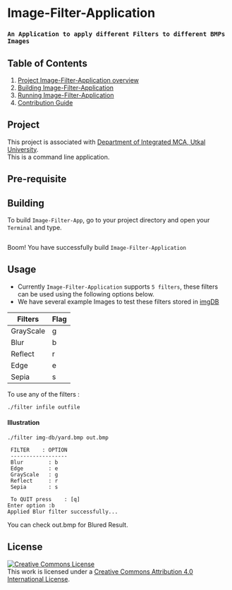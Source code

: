 # Image-Filter-Application
### `An Application to apply different Filters to different BMPs Images`
## Table of Contents

1) [Project Image-Filter-Application overview](#project)
2) [Building Image-Filter-Application](#building)
3) [Running Image-Filter-Application](#running)
4) [Contribution Guide](https://github.com/Blaze-Stars/Image-Filter-Application/blob/main/CONTRIBUTING.md)

## Project

This project is associated with [Department of Integrated MCA, Utkal University](https://utkaluniversity.ac.in/departments/5-years-integrated-master-in-computer-application/).<br>
This is a command line application.<br>

## Pre-requisite


## Building

To build `Image-Filter-App`, go to your project directory and open your `Terminal` and type.
```shell
```
Boom! You have successfully build `Image-Filter-Application`
## Usage

+ Currently `Image-Filter-Application` supports `5 filters`, these filters can be used using the following options below.<br>
+ We have several example Images to test these filters stored in [imgDB](https://github.com/Blaze-Stars/Image-Filter-Application/tree/main/img-db)

| Filters | Flag |
| ------- | ----- |
| GrayScale | g |
| Blur | b |
| Reflect | r |
| Edge | e |
| Sepia | s |

To use any of the filters :
```shell
./filter infile outfile
```
#### Illustration
```
./filter img-db/yard.bmp out.bmp

 FILTER    : OPTION
 ------------------
 Blur        : b
 Edge        : e
 GrayScale   : g
 Reflect     : r
 Sepia       : s

 To QUIT press    : [q]
Enter option :b
Applied Blur filter successfully...
```
You can check out.bmp for Blured Result.

## License
<a rel="license" href="http://creativecommons.org/licenses/by/4.0/"><img alt="Creative Commons License" style="border-width:0" src="https://i.creativecommons.org/l/by/4.0/88x31.png" /></a><br />This work is licensed under a <a rel="license" href="http://creativecommons.org/licenses/by/4.0/">Creative Commons Attribution 4.0 International License</a>.
